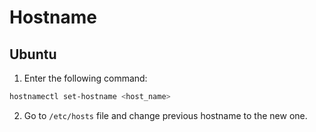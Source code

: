 # Hostname

## Ubuntu

1. Enter the following command:
```bash
hostnamectl set-hostname <host_name>
```

2. Go to `/etc/hosts` file and change previous hostname to the new one.

